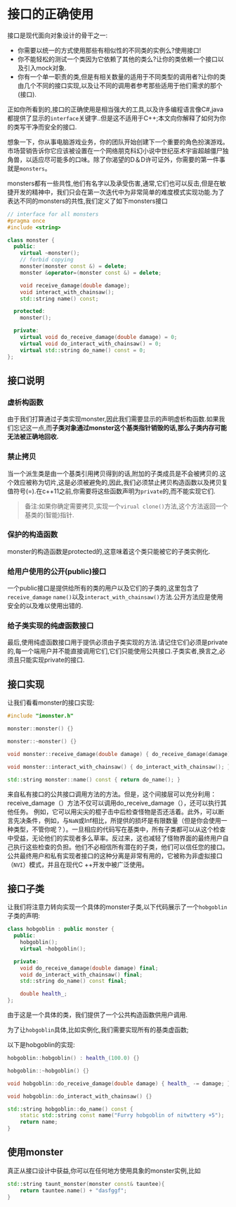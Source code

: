 # 接口的正确使用

接口是现代面向对象设计的骨干之一:

- 你需要以统一的方式使用那些有相似性的不同类的实例么?使用接口!
- 你不能轻松的测试一个类因为它依赖了其他的类么?让你的类依赖一个接口以及引入mock对象.
- 你有一个单一职责的类,但是有相关数量的适用于不同类型的调用者?让你的类由几个不同的接口实现,以及让不同的调用者参考那些适用于他们需求的那个(接口).

正如你所看到的,接口的正确使用是相当强大的工具,以及许多编程语言像C#,java都提供了显示的`interface`关键字..但是这不适用于C++;本文向你解释了如何为你的类写干净而安全的接口.



想象一下，你从事电脑游戏业务，你的团队开始创建下一个重要的角色扮演游戏。市场营销告诉你它应该被设置在一个网络朋克科幻小说中世纪巫术宇宙超越僵尸独角兽，以适应尽可能多的口味。除了你渴望的D＆D许可证外，你需要的第一件事就是`monsters`。

monsters都有一些共性,他们有名字以及承受伤害,通常,它们也可以反击,但是在敏捷开发的精神中，我们只会在第一次迭代中为非常简单的难度模式实现功能.为了表达不同的monsters的共性,我们定义了如下monsters接口

```c++
// interface for all monsters
#pragma once
#include <string>

class monster {
  public:
    virtual ~monster();
    // forbid copying
    monster(monster const &) = delete;
    monster &operator=(monster const &) = delete;

    void receive_damage(double damage);
    void interact_with_chainsaw();
    std::string name() const;

  protected:
    monster();

  private:
    virtual void do_receive_damage(double damage) = 0;
    virtual void do_interact_with_chainsaw() = 0;
    virtual std::string do_name() const = 0;
};
```

## 接口说明

### 虚析构函数

由于我们打算通过子类实现monster,因此我们需要显示的声明虚析构函数.如果我们忘记这一点,而**子类对象通过monster这个基类指针销毁的话,那么子类内存可能无法被正确地回收.**

### 禁止拷贝

当一个派生类是由一个基类引用拷贝得到的话,附加的子类成员是不会被拷贝的.这个效应被称为切片,这是必须被避免的,因此,我们必须禁止拷贝构造函数以及拷贝复值符号(=).在c++11之前,你需要将这些函数声明为`private`的,而不能实现它们.

>  备注:如果你确定需要拷贝,实现一个`virual clone()`方法,这个方法返回一个基类的(智能)指针.

### 保护的构造函数

monster的构造函数是protected的,这意味着这个类只能被它的子类实例化.

### 给用户使用的公开(public)接口

一个public接口是提供给所有的类的用户以及它们的子类的,这里包含了`receive_damage` `name()`以及`interact_with_chainsaw()`方法.公开方法应是使用安全的以及难以使用出错的.

### 给子类实现的纯虚函数接口

最后,使用纯虚函数接口用于提供必须由子类实现的方法.请记住它们必须是private的,每一个端用户并不能直接调用它们,它们只能使用公共接口.子类实者,换言之,必须且只能实现private的接口.

## 接口实现

让我们看看monster的接口实现:

```c++
#include "imonster.h"

monster::monster() {}

monster::~monster() {}

void monster::receive_damage(double damage) { do_receive_damage(damage); }

void monster::interact_with_chainsaw() { do_interact_with_chainsaw(); }

std::string monster::name() const { return do_name(); }
```



来自私有接口的公共接口调用方法的方法。但是，这个间接层可以充分利用：receive_damage（）方法不仅可以调用do_receive_damage（），还可以执行其他任务。 例如，它可以用尖尖的棍子击中后检查怪物是否还活着。此外，可以断言先决条件，例如，与`NaN`或Inf相比，所提供的损坏是有限数量（但是你会使用一种类型，不管你呢？）。一旦相应的代码写在基类中，所有子类都可以从这个检查中受益，无论他们的实现者多么草率。反过来，这也减轻了怪物界面的最终用户自己执行这些检查的负担。他们不必相信所有潜在的子类，他们可以信任您的接口。 公共最终用户和私有实现者接口的这种分离是非常有用的，它被称为非虚拟接口（`NVI`）模式，并且在现代C ++开发中被广泛使用。

## 接口子类

让我们将注意力转向实现一个具体的monster子类,以下代码展示了一个`hobgoblin`子类的声明:

```c++
class hobgoblin : public monster {
  public:
    hobgoblin();
    virtual ~hobgoblin();

  private:
    void do_receive_damage(double damage) final;
    void do_interact_with_chainsaw() final;
    std::string do_name() const final;

    double health_;
};
```

由于这是一个具体的类，我们提供了一个公共构造函数供用户调用.

为了让`hobgoblin`具体,比如实例化,我们需要实现所有的基类虚函数;

以下是hobgoblin的实现:

```c++
hobgoblin::hobgoblin() : health_(100.0) {}

hobgoblin::~hobgoblin() {}

void hobgoblin::do_receive_damage(double damage) { health_ -= damage; }

void hobgoblin::do_interact_with_chainsaw() {}

std::string hobgoblin::do_name() const {
    static std::string const name("Furry hobgoblin of nitwttery +5");
    return name;
}
```

## 使用monster

真正从接口设计中获益,你可以在任何地方使用具象的monster实例,比如

```c++
std::string taunt_monster(monster const& tauntee){
	return tauntee.name() + "dasfggf";
}
```



